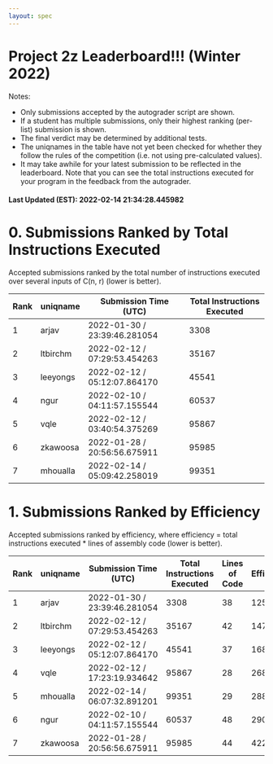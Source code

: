 ```yaml
---
layout: spec
---
```


Project 2z Leaderboard!!! (Winter 2022)
==============================
Notes:
- Only submissions accepted by the autograder script are shown.
- If a student has multiple submissions, only their highest ranking (per-list) submission is shown.
- The final verdict may be determined by additional tests.
- The uniqnames in the table have not yet been checked for whether they follow the rules of the competition (i.e. not using pre-calculated values).
- It may take awhile for your latest submission to be reflected in the leaderboard. Note that you can see the total instructions executed for your program in the feedback from the autograder.


#### Last Updated (EST): 2022-02-14 21:34:28.445982

# 0. Submissions Ranked by Total Instructions Executed
Accepted submissions ranked by the total number of instructions executed over several inputs of C(n, r) (lower is better).

| Rank  | uniqname | Submission Time (UTC) | Total Instructions Executed |
|---|---|---|---|
| 1 | arjav | 2022-01-30 / 23:39:46.281054 | 3308 |
| 2 | ltbirchm | 2022-02-12 / 07:29:53.454263 | 35167 |
| 3 | leeyongs | 2022-02-12 / 05:12:07.864170 | 45541 |
| 4 | ngur | 2022-02-10 / 04:11:57.155544 | 60537 |
| 5 | vqle | 2022-02-12 / 03:40:54.375269 | 95867 |
| 6 | zkawoosa | 2022-01-28 / 20:56:56.675911 | 95985 |
| 7 | mhoualla | 2022-02-14 / 05:09:42.258019 | 99351 |


# 1. Submissions Ranked by Efficiency
Accepted submissions ranked by efficiency, where efficiency = total instructions executed * lines of assembly code (lower is better).

| Rank  | uniqname | Submission Time (UTC) | Total Instructions Executed |Lines of Code | Efficiency |
|---|---|---|---|---|---|
| 1 | arjav | 2022-01-30 / 23:39:46.281054 | 3308 | 38 | 125704 |
| 2 | ltbirchm | 2022-02-12 / 07:29:53.454263 | 35167 | 42 | 1477014 |
| 3 | leeyongs | 2022-02-12 / 05:12:07.864170 | 45541 | 37 | 1685017 |
| 4 | vqle | 2022-02-12 / 17:23:19.934642 | 95867 | 28 | 2684276 |
| 5 | mhoualla | 2022-02-14 / 06:07:32.891201 | 99351 | 29 | 2881179 |
| 6 | ngur | 2022-02-10 / 04:11:57.155544 | 60537 | 48 | 2905776 |
| 7 | zkawoosa | 2022-01-28 / 20:56:56.675911 | 95985 | 44 | 4223340 |

